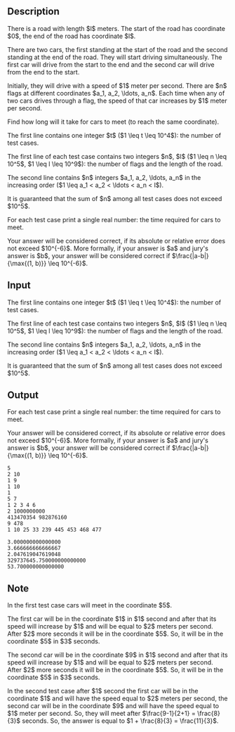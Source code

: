 ## Description

<div><p>There is a road with length $l$ meters. The start of the road has coordinate $0$, the end of the road has coordinate $l$.</p><p>There are two cars, the first standing at the start of the road and the second standing at the end of the road. They will start driving simultaneously. The first car will drive from the start to the end and the second car will drive from the end to the start.</p><p>Initially, they will drive with a speed of $1$ meter per second. There are $n$ flags at <span class="tex-font-style-bf">different</span> coordinates $a_1, a_2, \ldots, a_n$. Each time when any of two cars drives through a flag, the speed of that car increases by $1$ meter per second.</p><p>Find how long will it take for cars to meet (to reach the same coordinate). </p></div><div class="input-specification"><p>The first line contains one integer $t$ ($1 \leq t \leq 10^4$): the number of test cases.</p><p>The first line of each test case contains two integers $n$, $l$ ($1 \leq n \leq 10^5$, $1 \leq l \leq 10^9$): the number of flags and the length of the road.</p><p>The second line contains $n$ integers $a_1, a_2, \ldots, a_n$ in the <span class="tex-font-style-bf">increasing</span> order ($1 \leq a_1 &lt; a_2 &lt; \ldots &lt; a_n &lt; l$).</p><p>It is guaranteed that the sum of $n$ among all test cases does not exceed $10^5$.</p></div><div class="output-specification"><p>For each test case print a single real number: the time required for cars to meet.</p><p>Your answer will be considered correct, if its absolute or relative error does not exceed $10^{-6}$. More formally, if your answer is $a$ and jury's answer is $b$, your answer will be considered correct if $\frac{|a-b|}{\max{(1, b)}} \leq 10^{-6}$.</p></div>

## Input

<p>The first line contains one integer $t$ ($1 \leq t \leq 10^4$): the number of test cases.</p><p>The first line of each test case contains two integers $n$, $l$ ($1 \leq n \leq 10^5$, $1 \leq l \leq 10^9$): the number of flags and the length of the road.</p><p>The second line contains $n$ integers $a_1, a_2, \ldots, a_n$ in the <span class="tex-font-style-bf">increasing</span> order ($1 \leq a_1 &lt; a_2 &lt; \ldots &lt; a_n &lt; l$).</p><p>It is guaranteed that the sum of $n$ among all test cases does not exceed $10^5$.</p>

## Output

<p>For each test case print a single real number: the time required for cars to meet.</p><p>Your answer will be considered correct, if its absolute or relative error does not exceed $10^{-6}$. More formally, if your answer is $a$ and jury's answer is $b$, your answer will be considered correct if $\frac{|a-b|}{\max{(1, b)}} \leq 10^{-6}$.</p>





```input1
5
2 10
1 9
1 10
1
5 7
1 2 3 4 6
2 1000000000
413470354 982876160
9 478
1 10 25 33 239 445 453 468 477
```




```output1
3.000000000000000
3.666666666666667
2.047619047619048
329737645.750000000000000
53.700000000000000
```



## Note

<p>In the first test case cars will meet in the coordinate $5$.</p><p>The first car will be in the coordinate $1$ in $1$ second and after that its speed will increase by $1$ and will be equal to $2$ meters per second. After $2$ more seconds it will be in the coordinate $5$. So, it will be in the coordinate $5$ in $3$ seconds.</p><p>The second car will be in the coordinate $9$ in $1$ second and after that its speed will increase by $1$ and will be equal to $2$ meters per second. After $2$ more seconds it will be in the coordinate $5$. So, it will be in the coordinate $5$ in $3$ seconds.</p><p>In the second test case after $1$ second the first car will be in the coordinate $1$ and will have the speed equal to $2$ meters per second, the second car will be in the coordinate $9$ and will have the speed equal to $1$ meter per second. So, they will meet after $\frac{9-1}{2+1} = \frac{8}{3}$ seconds. So, the answer is equal to $1 + \frac{8}{3} = \frac{11}{3}$.</p>
